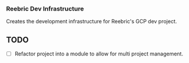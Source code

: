 ### Reebric Dev Infrastructure
Creates the development infrastructure for Reebric's GCP dev project.

## TODO
- [ ] Refactor project into a module to allow for multi project management. 
